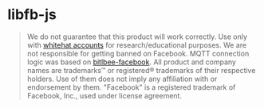 # libfb-js

> We do not guarantee that this product will work correctly. Use only with [whitehat accounts](https://www.facebook.com/whitehat/accounts/) for research/educational purposes. We are not responsible for getting banned on Facebook.
> MQTT connection logic was based on [bitlbee-facebook](https://github.com/bitlbee-facebook).
> All product and company names are trademarks™ or registered® trademarks of their respective holders. Use of them does not imply any affiliation with or endorsement by them.
> "Facebook" is a registered trademark of Facebook, Inc., used under license agreement.
